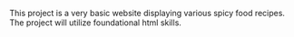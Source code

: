 This project is a very basic website displaying various spicy food recipes.
The project will utilize foundational html skills.